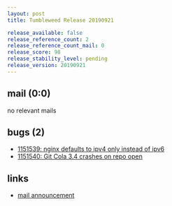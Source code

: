 ```yaml
---
layout: post
title: Tumbleweed Release 20190921

release_available: false
release_reference_count: 2
release_reference_count_mail: 0
release_score: 98
release_stability_level: pending
release_version: 20190921
---
```


## mail (0:0)

no relevant mails

## bugs (2)

<!--more-->

- [1151539: nginx defaults to ipv4 only instead of ipv6](https://bugzilla.opensuse.org/show_bug.cgi?id=1151539)
- [1151540: Git Cola 3.4 crashes on repo open](https://bugzilla.opensuse.org/show_bug.cgi?id=1151540)



## links

- [mail announcement](https://lists.opensuse.org/opensuse-factory/2019-09/msg00210.html)
